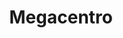 ---
title: "Megacentro"
url: /santo-domingo-este/megacentro-san-vicente-de-paul/
shop: Einkaufszentrum
---